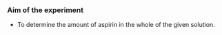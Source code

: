 ### Aim of the experiment
- To determine the amount of aspirin in the whole of the given solution.


